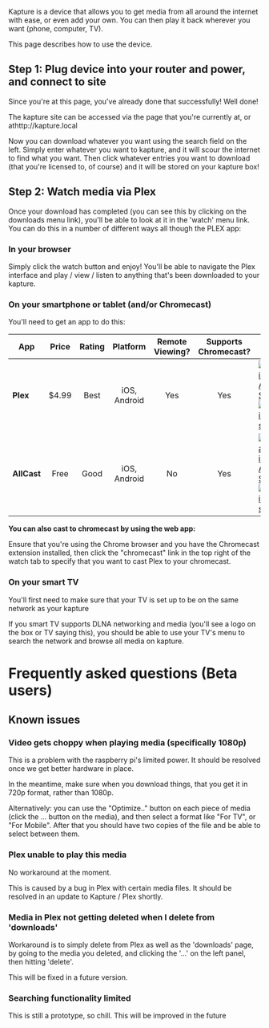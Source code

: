 Kapture is a device that allows you to get media from all around the internet with ease, or even add your own.  You can then play it back wherever you want (phone, computer, TV).

This page describes how to use the device.

## Step 1: Plug device into your router and power, and connect to site

Since you're at this page, you've already done that successfully! Well done!

The kapture site can be accessed via the page that you're currently at, or athttp://kapture.local 

Now you can download whatever you want using the search field on the left.  Simply enter whatever you want to kapture, and it will scour the internet to find what you want.  Then click whatever entries you want to download (that you're licensed to, of course) and it will be stored on your kapture box! 

## Step 2: Watch media via Plex 

Once your download has completed (you can see this by clicking on the downloads menu link), you'll be able to look at it in the 'watch' menu link.  You can do this in a number of different ways all though the PLEX app:

### In your browser

Simply click the watch button and enjoy!  You'll be able to navigate the Plex interface and play / view / listen to anything that's been downloaded to your kapture.

### On your smartphone or tablet (and/or Chromecast)

You'll need to get an app to do this:

[ios-app-store-logo]: https://devimages.apple.com.edgekey.net/app-store/marketing/guidelines/images/badge-download-on-the-app-store.svg "App store logo"
[google-play-logo]: https://play.google.com/intl/en_us/badges/images/badge_new.png "Google play link"

| App         | Price | Rating | Platform     | Remote Viewing? | Supports Chromecast? | Link |
| ----------- |:-----:|:------:|:------------:|:--------------:|:---------------------:| ---- |
| **Plex**    | $4.99 | Best   | iOS, Android | Yes            | Yes                   | [![Plex in iOS App Store][ios-app-store-logo]](https://play.google.com/store/apps/details?id=com.plexapp.android)  [![Plex in play store][google-play-logo]](https://play.google.com/store/apps/details?id=com.plexapp.android) |
| **AllCast** | Free  | Good   | iOS, Android | No             | Yes                   | [![Allcast in iOS App Store][ios-app-store-logo]](https://itunes.com/app/allcast-cast-photos-music) [](https://play.google.com/store/apps/details?id=com.koushikdutta.cast) [![Plex in play store][google-play-logo]](https://play.google.com/store/apps/details?id=com.koushikdutta.cast) |

**You can also cast to chromecast by using the web app:**

Ensure that you're using the Chrome browser and you have the Chromecast extension installed, then click the "chromecast" link in the top right of the watch tab to specify that you want to cast Plex to your chromecast.

### On your smart TV

You'll first need to make sure that your TV is set up to be on the same network as your kapture

If you smart TV supports DLNA networking and media (you'll see a logo on the box or TV saying this), you should be able to use your TV's menu to search the network and browse all media on kapture.


# Frequently asked questions (Beta users)


## Known issues

### Video gets choppy when playing media (specifically 1080p)

This is a problem with the raspberry pi's limited power.  It should be resolved once we get better hardware in place.

In the meantime, make sure when you download things, that you get it in 720p format, rather than 1080p.  

Alternatively: you can use the "Optimize.." button on each piece of media (click the ... button on the media), and then select a format like "For TV", or "For Mobile".  After that you should have two copies of the file and be able to select between them.

### Plex unable to play this media

No workaround at the moment.  

This is caused by a bug in Plex with certain media files.  It should be resolved in an update to Kapture / Plex shortly.


### Media in Plex not getting deleted when I delete from 'downloads'

Workaround is to simply delete from Plex as well as the 'downloads' page, by going to the media you deleted, and clicking the '...' on the left panel, then hitting 'delete'.

This will be fixed in a future version.

### Searching functionality limited

This is still a prototype, so chill.  This will be improved in the future
